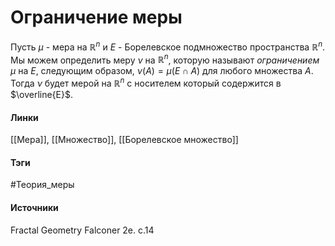 # Ограничение меры
Пусть $\mu$ - мера на $\mathbb{R}^{n}$ и $E$ - Борелевское подмножество пространства $\mathbb{R}^{n}$. Мы можем определить меру $\nu$ на $\mathbb{R}^{n}$, которую называют *ограничением* $\mu$ на $E$, следующим образом, $\nu(A)=\mu(E\cap A)$ для любого множества $A$. Тогда $\nu$ будет мерой на $\mathbb{R}^{n}$ с носителем который содержится в $\overline{E}$.
#### Линки
 [[Мера]],
 [[Множество]],
 [[Борелевское множество]]
#### Тэги
 #Теория_меры 
#### Источники
Fractal Geometry Falconer 2e. c.14